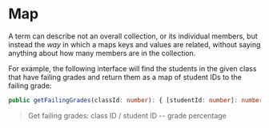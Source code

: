 # Map

A term can describe not an overall collection, or its individual members, but instead the *way* in which a maps keys and values are related, without saying anything about how many members are in the collection.

For example, the following interface will find the students in the given class that have failing grades and return them as a map of student IDs to the failing grade:

```typescript
public getFailingGrades(classId: number): { [studentId: number]: number }
```

> Get failing grades: class ID / student ID -- grade percentage